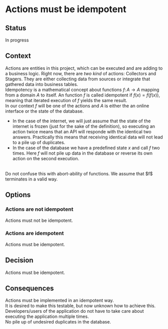 # Actions must be idempotent

## Status

In progress

## Context

Actions are entities in this project, which can be executed and are adding to a business logic. Right now, there are <i>two kind</i> of actions: Collectors and Stagers. They are either collecting data from sources or integrate that gathered data into business tables.<br/>
Idempotency is a mathematical concept about functions $f\colon A \rightarrow A$ mapping from a domain $A$ to itself. An function $f$ is called idempotent if $f(x) = f(f(x))$, meaning that iterated execution of $f$ yields the same result.</br>
In our context $f$ will be one of the actions and $A$ is either the an online interface or the state of the database.</br>
 - In the case of the internet, we will just assume that the state of the internet is frozen (just for the sake of the definition), so executing an action twice means that an API will responde with the identical two answers. Practically this means that receiving identical data will not lead to a pile up of duplicates.
 - In the case of the database we have a predefined state $x$ and call $f$ two times. Here $f$ will not pile up data in the database or reverse its own action on the second execution.</br>
</br>
Do not confuse this with abort-ability of functions. We assume that $f$ terminates in a valid way.</br>



## Options

### Actions are not idempotent

Actions must not be idempotent.

### Actions are idempotent

Actions must be idempotent.


## Decision

Actions must be idempotent.


## Consequences

Actions must be implemented in an idempotent way.</br>
It is desired to make this testable, but now unknown how to achieve this.</br>
Developers/users of the application do not have to take care about executing the application multiple times.</br>
No pile up of undesired duplicates in the database.</br>
